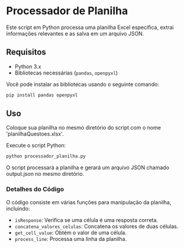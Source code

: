# Processador de Planilha

Este script em Python processa uma planilha Excel específica, extrai informações relevantes e as salva em um arquivo JSON.

## Requisitos

- Python 3.x
- Bibliotecas necessárias (`pandas`, `openpyxl`)

Você pode instalar as bibliotecas usando o seguinte comando:

```bash
pip install pandas openpyxl
```

## Uso
Coloque sua planilha no mesmo diretório do script com o nome 'planilhaQuestoes.xlsx'.

Execute o script Python:
```bash
python processador_planilha.py
```

O script processará a planilha e gerará um arquivo JSON chamado output.json no mesmo diretório.

### Detalhes do Código

O código consiste em várias funções para manipulação da planilha, incluindo:

 - `isResponse`: Verifica se uma célula é uma resposta correta.
 - `concatena_valores_celulas`: Concatena os valores de duas células.
 - `get_cell_value`: Obtém o valor de uma célula.
 - `process_line`: Processa uma linha da planilha.
